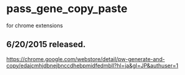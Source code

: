 # pass_gene_copy_paste
for chrome extensions

## 6/20/2015 released.
https://chrome.google.com/webstore/detail/pw-generate-and-copy/edajcmhjdbnejbnccdhebpmidfedmbll?hl=ja&gl=JP&authuser=1
